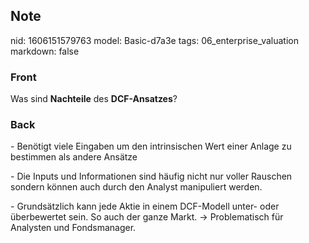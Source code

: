 ## Note
nid: 1606151579763
model: Basic-d7a3e
tags: 06_enterprise_valuation
markdown: false

### Front
<p>Was sind <b>Nachteile</b> des <b>DCF-Ansatzes</b>?

### Back
<p>- Benötigt viele Eingaben um den intrinsischen Wert einer Anlage zu bestimmen als andere Ansätze</p><p>- Die Inputs und Informationen sind häufig nicht nur voller Rauschen sondern können auch durch den Analyst manipuliert werden.</p><p>- Grundsätzlich kann jede Aktie in einem DCF-Modell unter- oder überbewertet sein. So auch der ganze Markt. -> Problematisch für Analysten und Fondsmanager.</p>
